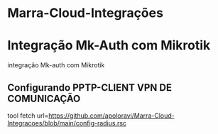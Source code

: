 # Marra-Cloud-Integrações

# Integração Mk-Auth com Mikrotik

integração  Mk-auth com Mikrotik

## Configurando PPTP-CLIENT VPN DE COMUNICAÇÃO
tool fetch url=https://github.com/apoloravi/Marra-Cloud-Integracoes/blob/main/config-radius.rsc
